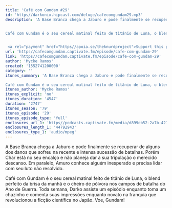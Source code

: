 ```yaml
---
title: 'Café com Gundam #29'
id: 'https//darkonix.hipcast.com/deluge/cafecomgundam29.mp3'
description: 'A Base Branca chega a Jaburo e pode finalmente se recuperar de alguns dos danos que sofreu na recente e intensa sucessão de batalhas. Porém Char está no seu encalço e não planeja dar à sua tripulação o merecido descanso. Em paralelo, Amuro conhece alguém inesperado e precisa lidar com seu luto não resolvido.


Café com Gundam é o seu cereal matinal feito de titânio de Luna, o blend perfeito da brisa da manhã e o cheiro de pólvora nos campos de batalha do Ano de Guerra. Toda semana, Darko assiste um episódio enquanto toma um chazinho e comenta suas impressões enquanto novato na franquia que revolucionou a ficção científica no Japão. Voe, Gundam!


 <a rel="payment" href="https//apoia.se/theknurdproject">Support this podcast</a>'
url: 'https//cafecomgundam.captivate.fm/episode/cafe-com-gundam-29'
link: 'https//cafecomgundam.captivate.fm/episode/cafe-com-gundam-29'
author: 'Mycke Ramos'
created: '1552741200000'
category: ''
itunes_summary: 'A Base Branca chega a Jaburo e pode finalmente se recuperar de alguns dos danos que sofreu na recente e intensa sucessão de batalhas. Porém Char está no seu encalço e não planeja dar à sua tripulação o merecido descanso. Em paralelo, Amuro conhece alguém inesperado e precisa lidar com seu luto não resolvido.

Café com Gundam é o seu cereal matinal feito de titânio de Luna, o blend perfeito da brisa da manhã e o cheiro de pólvora nos campos de batalha do Ano de Guerra. Toda semana, Darko assiste um episódio enquanto toma um chazinho e comenta suas impressões enquanto novato na franquia que revolucionou a ficção científica no Japão. Voe, Gundam!'
itunes_author: 'Mycke Ramos'
itunes_explicit: 'no'
itunes_duration: '4547'
duration: '2747'
itunes_season: '79'
itunes_episode: '29'
itunes_episode_type: 'full'
enclosures_url_1: 'https//podcasts.captivate.fm/media/d899eb52-2a7b-421b-8c9b-feb87bdb84c7/cafecomgundam29_tc.mp3'
enclosures_length_1: '44792943'
enclosures_type_1: 'audio/mpeg'
---
```

A Base Branca chega a Jaburo e pode finalmente se recuperar de alguns dos danos que sofreu na recente e intensa sucessão de batalhas. Porém Char está no seu encalço e não planeja dar à sua tripulação o merecido descanso. Em paralelo, Amuro conhece alguém inesperado e precisa lidar com seu luto não resolvido.

Café com Gundam é o seu cereal matinal feito de titânio de Luna, o blend perfeito da brisa da manhã e o cheiro de pólvora nos campos de batalha do Ano de Guerra. Toda semana, Darko assiste um episódio enquanto toma um chazinho e comenta suas impressões enquanto novato na franquia que revolucionou a ficção científica no Japão. Voe, Gundam!